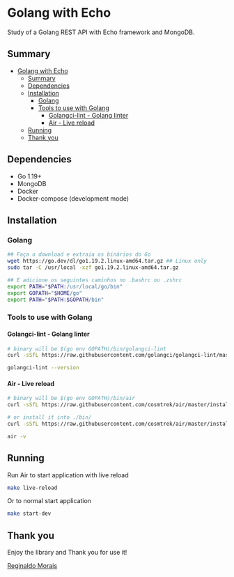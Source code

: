 # Golang with Echo

Study of a Golang REST API with Echo framework and MongoDB.

## Summary

- [Golang with Echo](#golang-with-echo)
  - [Summary](#summary)
  - [Dependencies](#dependencies)
  - [Installation](#installation)
    - [Golang](#golang)
    - [Tools to use with Golang](#tools-to-use-with-golang)
      - [Golangci-lint - Golang linter](#golangci-lint---golang-linter)
      - [Air - Live reload](#air---live-reload)
  - [Running](#running)
  - [Thank you](#thank-you)

## Dependencies

- Go 1.19+
- MongoDB
- Docker
- Docker-compose (development mode)

## Installation

### Golang

```bash
## Faça o download e extraia os binários do Go
wget https://go.dev/dl/go1.19.2.linux-amd64.tar.gz ## Linux only
sudo tar -C /usr/local -xzf go1.19.2.linux-amd64.tar.gz

## E adicione os seguintes caminhos no .bashrc ou .zshrc
export PATH="$PATH:/usr/local/go/bin"
export GOPATH="$HOME/go"
export PATH="$PATH:$GOPATH/bin"
```

### Tools to use with Golang

#### Golangci-lint - Golang linter

```bash
# binary will be $(go env GOPATH)/bin/golangci-lint
curl -sSfL https://raw.githubusercontent.com/golangci/golangci-lint/master/install.sh | sh -s -- -b $(go env GOPATH)/bin v1.50.0

golangci-lint --version
```

#### Air - Live reload

```bash
# binary will be $(go env GOPATH)/bin/air
curl -sSfL https://raw.githubusercontent.com/cosmtrek/air/master/install.sh | sh -s -- -b $(go env GOPATH)/bin

# or install it into ./bin/
curl -sSfL https://raw.githubusercontent.com/cosmtrek/air/master/install.sh | sh -s

air -v
```

## Running

Run Air to start application with live reload

```bash
make live-reload
```

Or to normal start application

```bash
make start-dev
```

## Thank you

Enjoy the library and Thank you for use it!

[Reginaldo Morais](mailto:reginaldo.cmorais@gmail.com)
